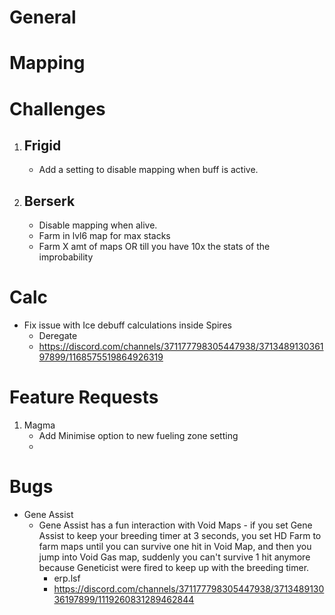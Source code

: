 # General

# Mapping

# Challenges
1. ## Frigid
   - Add a setting to disable mapping when buff is active.

2. ## Berserk
   - Disable mapping when alive.
   - Farm in lvl6 map for max stacks
   - Farm X amt of maps OR till you have 10x the stats of the improbability

# Calc
   - Fix issue with Ice debuff calculations inside Spires
     - Deregate
     - https://discord.com/channels/371177798305447938/371348913036197899/1168575519864926319

# Feature Requests

   1. Magma 
      - Add Minimise option to new fueling zone setting
      - 
# Bugs

   - Gene Assist
     - Gene Assist has a fun interaction with Void Maps - if you set Gene Assist to keep your breeding timer at 3 seconds, you set HD Farm to farm maps until you can survive one hit in Void Map, and then you jump into Void Gas map, suddenly you can't survive 1 hit anymore because Geneticist were fired to keep up with the breeding timer.
       - erp.lsf
       - https://discord.com/channels/371177798305447938/371348913036197899/1119260831289462844